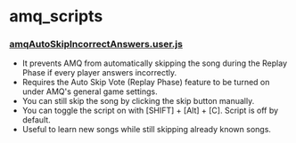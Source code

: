 # amq_scripts

### [amqAutoSkipIncorrectAnswers.user.js](https://github.com/Onetel2/amq_scripts/blob/main/amqNoAutoSkipIncorrectAnswers)
- It prevents AMQ from automatically skipping the song during the Replay Phase if every player answers incorrectly.
- Requires the Auto Skip Vote (Replay Phase) feature to be turned on under AMQ's general game settings.
- You can still skip the song by clicking the skip button manually.
- You can toggle the script on with [SHIFT] + [Alt] + [C]. Script is off by default.
- Useful to learn new songs while still skipping already known songs.
